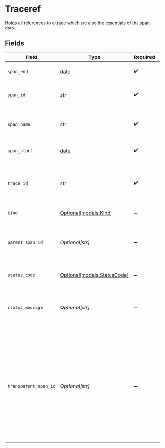 # Traceref

Holds all references to a trace which are also the essentials of the span data.


## Fields

| Field                                                                                                                                                                                           | Type                                                                                                                                                                                            | Required                                                                                                                                                                                        | Description                                                                                                                                                                                     | Example                                                                                                                                                                                         |
| ----------------------------------------------------------------------------------------------------------------------------------------------------------------------------------------------- | ----------------------------------------------------------------------------------------------------------------------------------------------------------------------------------------------- | ----------------------------------------------------------------------------------------------------------------------------------------------------------------------------------------------- | ----------------------------------------------------------------------------------------------------------------------------------------------------------------------------------------------- | ----------------------------------------------------------------------------------------------------------------------------------------------------------------------------------------------- |
| `span_end`                                                                                                                                                                                      | [date](https://docs.python.org/3/library/datetime.html#date-objects)                                                                                                                            | :heavy_check_mark:                                                                                                                                                                              | When the span ended.                                                                                                                                                                            | 2025-03-22T14:35:00.123456789Z                                                                                                                                                                  |
| `span_id`                                                                                                                                                                                       | *str*                                                                                                                                                                                           | :heavy_check_mark:                                                                                                                                                                              | The span ID that is being referenced.                                                                                                                                                           | 6ba80aaa3b2f43d8                                                                                                                                                                                |
| `span_name`                                                                                                                                                                                     | *str*                                                                                                                                                                                           | :heavy_check_mark:                                                                                                                                                                              | The name of the span that is being collected.                                                                                                                                                   | acuvity_prompt_input_analysis                                                                                                                                                                   |
| `span_start`                                                                                                                                                                                    | [date](https://docs.python.org/3/library/datetime.html#date-objects)                                                                                                                            | :heavy_check_mark:                                                                                                                                                                              | When the span started.                                                                                                                                                                          | 2025-03-22T14:35:00.123456789Z                                                                                                                                                                  |
| `trace_id`                                                                                                                                                                                      | *str*                                                                                                                                                                                           | :heavy_check_mark:                                                                                                                                                                              | The Trace ID that is being referenced as hex encoded string.                                                                                                                                    | 4bf92f3577b34da6a3ce929d0e0e4736                                                                                                                                                                |
| `kind`                                                                                                                                                                                          | [Optional[models.Kind]](../models/kind.md)                                                                                                                                                      | :heavy_minus_sign:                                                                                                                                                                              | The kind of the span.                                                                                                                                                                           | Server                                                                                                                                                                                          |
| `parent_span_id`                                                                                                                                                                                | *Optional[str]*                                                                                                                                                                                 | :heavy_minus_sign:                                                                                                                                                                              | The parent span ID that is being referenced as hex encoded string.                                                                                                                              | 00f067aa0ba902b7                                                                                                                                                                                |
| `status_code`                                                                                                                                                                                   | [Optional[models.StatusCode]](../models/statuscode.md)                                                                                                                                          | :heavy_minus_sign:                                                                                                                                                                              | Status Code of a span.                                                                                                                                                                          | OK                                                                                                                                                                                              |
| `status_message`                                                                                                                                                                                | *Optional[str]*                                                                                                                                                                                 | :heavy_minus_sign:                                                                                                                                                                              | A developer-facing human readable error message.                                                                                                                                                | Failed to make API call to service Foo.                                                                                                                                                         |
| `transparent_span_id`                                                                                                                                                                           | *Optional[str]*                                                                                                                                                                                 | :heavy_minus_sign:                                                                                                                                                                              | The transparent span ID that is being referenced. If the application operates in<br/>transparent tracing mode, then this field must be set to the span ID that this<br/>span is originally referencing. | 6ba80aaa3b2f43d8                                                                                                                                                                                |